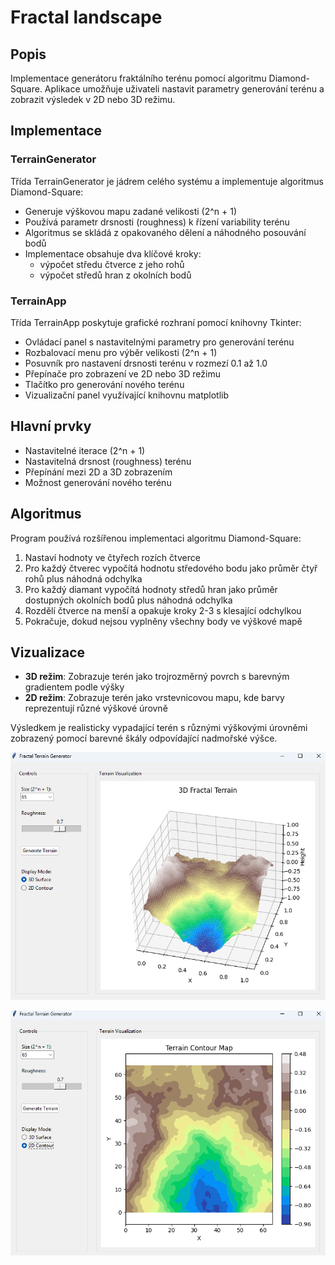 # Fractal landscape

## Popis
Implementace generátoru fraktálního terénu pomocí algoritmu Diamond-Square. Aplikace umožňuje uživateli nastavit parametry generování terénu a zobrazit výsledek v 2D nebo 3D režimu.

## Implementace

### TerrainGenerator
Třída TerrainGenerator je jádrem celého systému a implementuje algoritmus Diamond-Square:
- Generuje výškovou mapu zadané velikosti (2^n + 1)
- Používá parametr drsnosti (roughness) k řízení variability terénu
- Algoritmus se skládá z opakovaného dělení a náhodného posouvání bodů
- Implementace obsahuje dva klíčové kroky:
  - výpočet středu čtverce z jeho rohů
  - výpočet středů hran z okolních bodů

### TerrainApp
Třída TerrainApp poskytuje grafické rozhraní pomocí knihovny Tkinter:
- Ovládací panel s nastavitelnými parametry pro generování terénu
- Rozbalovací menu pro výběr velikosti (2^n + 1)
- Posuvník pro nastavení drsnosti terénu v rozmezí 0.1 až 1.0
- Přepínače pro zobrazení ve 2D nebo 3D režimu
- Tlačítko pro generování nového terénu
- Vizualizační panel využívající knihovnu matplotlib
## Hlavní prvky
- Nastavitelné iterace (2^n + 1)
- Nastavitelná drsnost (roughness) terénu
- Přepínání mezi 2D a 3D zobrazením
- Možnost generování nového terénu

## Algoritmus
Program používá rozšířenou implementaci algoritmu Diamond-Square:
1. Nastaví hodnoty ve čtyřech rozích čtverce
2. Pro každý čtverec vypočítá hodnotu středového bodu jako průměr čtyř rohů plus náhodná odchylka
3. Pro každý diamant vypočítá hodnoty středů hran jako průměr dostupných okolních bodů plus náhodná odchylka
4. Rozdělí čtverce na menší a opakuje kroky 2-3 s klesající odchylkou
5. Pokračuje, dokud nejsou vyplněny všechny body ve výškové mapě

## Vizualizace
- **3D režim**: Zobrazuje terén jako trojrozměrný povrch s barevným gradientem podle výšky
- **2D režim**: Zobrazuje terén jako vrstevnicovou mapu, kde barvy reprezentují různé výškové úrovně

Výsledkem je realisticky vypadající terén s různými výškovými úrovněmi zobrazený pomocí barevné škály odpovídající nadmořské výšce.

![](FractalLandscape3D.png)

![](FractalLandscape2D.png)